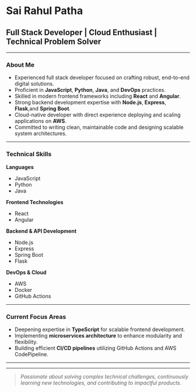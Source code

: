 # Sai Rahul Patha

## Full Stack Developer | Cloud Enthusiast | Technical Problem Solver

---

### About Me

- Experienced full stack developer focused on crafting robust, end-to-end digital solutions.
- Proficient in **JavaScript**, **Python**, **Java**, and **DevOps** practices.
- Skilled in modern frontend frameworks including **React** and **Angular**.
- Strong backend development expertise with **Node.js**, **Express**, **Flask**,and **Spring Boot**.
- Cloud-native developer with direct experience deploying and scaling applications on **AWS**.
- Committed to writing clean, maintainable code and designing scalable system architectures.

---

### Technical Skills

**Languages**

- JavaScript
- Python
- Java

**Frontend Technologies**

- React
- Angular

**Backend & API Development**

- Node.js
- Express
- Spring Boot
- Flask

**DevOps & Cloud**

- AWS
- Docker
- GitHub Actions

---

### Current Focus Areas

- Deepening expertise in **TypeScript** for scalable frontend development.
- Implementing **microservices architecture** to enhance modularity and flexibility.
- Building efficient **CI/CD pipelines** utilizing GitHub Actions and AWS CodePipeline.

---


---

> *Passionate about solving complex technical challenges, continuously learning new technologies, and contributing to impactful products.*
